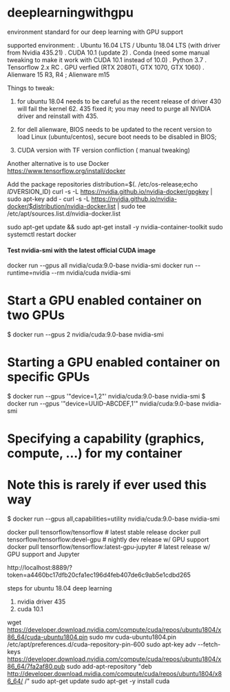 # deeplearningwithgpu
environment standard for our deep learning with GPU support

supported environment:
. Ubuntu 16.04 LTS / Ubuntu 18.04 LTS (with driver from Nvidia  435.21)
. CUDA 10.1 (update 2)
. Conda (need some manual tweaking to make it work with CUDA 10.1 instead of 10.0)
. Python 3.7 
. Tensorflow 2.x RC
. GPU verfied (RTX 2080Ti, GTX 1070, GTX 1060)
. Alienware 15 R3, R4 ; Alienware m15


Things to tweak:
1. for ubuntu 18.04 needs to be careful as the recent release of driver 430 will fail the kernel 62. 435 fixed it;
you may need to purge all NVIDIA driver and reinstall with 435.

2. for dell alienware, BIOS needs to be updated to the recent version to load Linux (ubuntu/centos), secure boot needs to be disabled in BIOS;

3. CUDA version with TF version confliction ( manual tweaking)

Another alternative is to use Docker
https://www.tensorflow.org/install/docker


 Add the package repositories
distribution=$(. /etc/os-release;echo $ID$VERSION_ID)
curl -s -L https://nvidia.github.io/nvidia-docker/gpgkey | sudo apt-key add -
curl -s -L https://nvidia.github.io/nvidia-docker/$distribution/nvidia-docker.list | sudo tee /etc/apt/sources.list.d/nvidia-docker.list

sudo apt-get update && sudo apt-get install -y nvidia-container-toolkit
sudo systemctl restart docker


#### Test nvidia-smi with the latest official CUDA image
docker run --gpus all nvidia/cuda:9.0-base nvidia-smi
docker run --runtime=nvidia --rm nvidia/cuda nvidia-smi

# Start a GPU enabled container on two GPUs
$ docker run --gpus 2 nvidia/cuda:9.0-base nvidia-smi

# Starting a GPU enabled container on specific GPUs
$ docker run --gpus '"device=1,2"' nvidia/cuda:9.0-base nvidia-smi
$ docker run --gpus '"device=UUID-ABCDEF,1'" nvidia/cuda:9.0-base nvidia-smi

# Specifying a capability (graphics, compute, ...) for my container
# Note this is rarely if ever used this way
$ docker run --gpus all,capabilities=utility nvidia/cuda:9.0-base nvidia-smi

docker pull tensorflow/tensorflow                     # latest stable release
docker pull tensorflow/tensorflow:devel-gpu           # nightly dev release w/ GPU support
docker pull tensorflow/tensorflow:latest-gpu-jupyter  # latest release w/ GPU support and Jupyter


http://localhost:8889/?token=a4460bc17dfb20cfa1ec196d4feb407de6c9ab5e1cdbd265


steps for ubuntu 18.04 deep learning
1. nvidia driver 435
2. cuda 10.1

wget https://developer.download.nvidia.com/compute/cuda/repos/ubuntu1804/x86_64/cuda-ubuntu1804.pin
sudo mv cuda-ubuntu1804.pin /etc/apt/preferences.d/cuda-repository-pin-600
sudo apt-key adv --fetch-keys https://developer.download.nvidia.com/compute/cuda/repos/ubuntu1804/x86_64/7fa2af80.pub
sudo add-apt-repository "deb http://developer.download.nvidia.com/compute/cuda/repos/ubuntu1804/x86_64/ /"
sudo apt-get update
sudo apt-get -y install cuda

